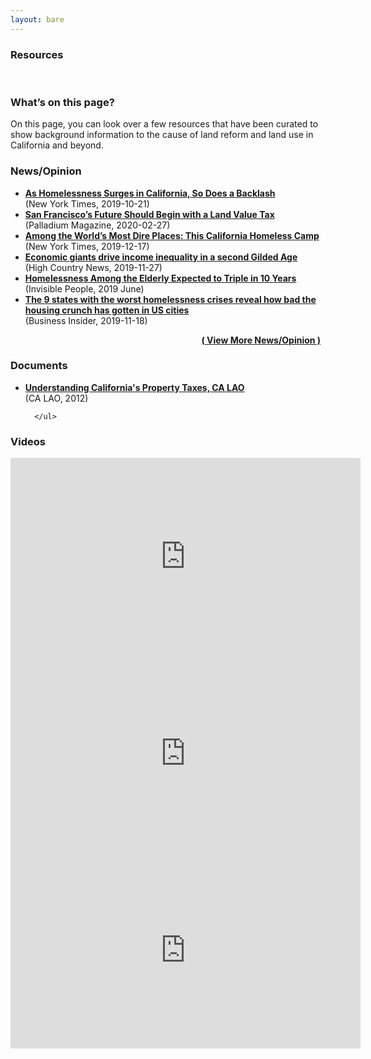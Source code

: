 ```yaml
---
layout: bare
---
```

<h3 class="cta-text text-center">Resources</h3><br>
<div class="col-lg-6 col-sm-12 col-md-6">
  <h3>What’s on this page?</h3>
  <p class="about-text">
On this page, you can look over a few resources that have been curated to show background information to the cause of land reform and land use in California and beyond.</p>
  <p></p>
</div>

<div class="col-lg-6 col-sm-12 col-md-6">
  <h3>News/Opinion</h3>
  <ul>
  <li><b><a href="https://www.nytimes.com/2019/10/21/us/california-homeless-backlash.html">
 As Homelessness Surges in California, So Does a Backlash</a></b><br> (New York Times, 2019-10-21)
</li>

<li><b><a href="https://palladiummag.com/2020/02/27/san-franciscos-future-should-begin-with-a-land-value-tax/">
San Francisco’s Future Should Begin with a Land Value Tax
</a></b><br>
(Palladium Magazine, 2020-02-27)
</li>

<li><b><a href="https://www.nytimes.com/interactive/2019/12/17/us/oakland-california-homeless-camp.html">
Among the World’s Most Dire Places: This California Homeless Camp
</a></b><br>
(New York Times, 2019-12-17)
</li>

<li><b><a href="https://www.hcn.org/issues/51.21-22/reckoning-with-history-economic-giants-drive-income-inequality-in-a-second-gilded-age">
Economic giants drive income inequality in a second Gilded Age
</a></b><br>
(High Country News, 2019-11-27)
</li>

<li><b><a href="https://invisiblepeople.tv/homelessness-among-the-elderly-expected-to-triple-in-10-years/">
Homelessness Among the Elderly Expected to Triple in 10 Years
</a></b><br>
(Invisible People, 2019 June)
</li>

<li><b><a href="https://www.businessinsider.com/photos-homelessness-states-worst-crises-2018-11">
The 9 states with the worst homelessness crises reveal how bad the housing crunch has gotten in US cities
</a></b><br>
(Business Insider, 2019-11-18)
</li>

</ul>

<p align="right" class="small"><b><a href="">( View More News/Opinion )</a></b>&nbsp;&nbsp;</p>	
<a name="C45" class="noline"></a>

<a name="NewsHeadlines"></a>
<h3>Documents</h3>
<ul>


   <li><b><a href="https://lao.ca.gov/reports/2012/tax/property-tax-primer-112912.aspx">Understanding California's Property Taxes, CA LAO
 </a></b><br></li> (CA LAO, 2012)

      </ul>


</div>

<h3>Videos</h3>
<iframe width="560" height="315" src="https://www.youtube.com/embed/sTxyNQ0ea-k" frameborder="0" allow="accelerometer; autoplay; encrypted-media; gyroscope; picture-in-picture" allowfullscreen></iframe>

<iframe width="560" height="315" src="https://www.youtube.com/embed/Aaq2UXW0krA" frameborder="0" allow="accelerometer; autoplay; encrypted-media; gyroscope; picture-in-picture" allowfullscreen></iframe>

<iframe width="560" height="315" src="https://www.youtube.com/embed/qmKZthN50fs" frameborder="0" allow="accelerometer; autoplay; encrypted-media; gyroscope; picture-in-picture" allowfullscreen></iframe>
